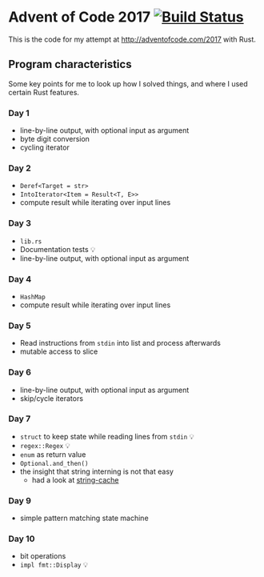 # Advent of Code 2017 [![Build Status](https://travis-ci.org/cnaj/adventofcode.svg?branch=master)](https://travis-ci.org/cnaj/adventofcode)

This is the code for my attempt at http://adventofcode.com/2017 with Rust.

## Program characteristics

Some key points for me to look up how I solved things, and where I used certain Rust features.

### Day 1

- line-by-line output, with optional input as argument
- byte digit conversion
- cycling iterator

### Day 2

- `Deref<Target = str>`
- `IntoIterator<Item = Result<T, E>>`
- compute result while iterating over input lines

### Day 3

- `lib.rs`
- Documentation tests :bulb:
- line-by-line output, with optional input as argument

### Day 4

- `HashMap`
- compute result while iterating over input lines

### Day 5

- Read instructions from `stdin` into list and process afterwards
- mutable access to slice

### Day 6

- line-by-line output, with optional input as argument
- skip/cycle iterators

### Day 7

- `struct` to keep state while reading lines from `stdin` :bulb:
- `regex::Regex` :bulb:
- `enum` as return value
- `Optional.and_then()`
- the insight that string interning is not that easy
  - had a look at [string-cache](https://github.com/servo/string-cache)

### Day 9

- simple pattern matching state machine

### Day 10

- bit operations
- `impl fmt::Display` :bulb:
